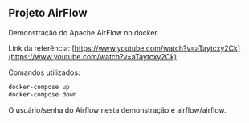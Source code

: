 ## Projeto AirFlow

Demonstração do Apache AirFlow no docker.

Link da referência: [https://www.youtube.com/watch?v=aTaytcxy2Ck](https://www.youtube.com/watch?v=aTaytcxy2Ck)

Comandos utilizados:

```bash copy
docker-compose up
docker-compose down
```

O usuário/senha do Airflow nesta demonstração é airflow/airflow.